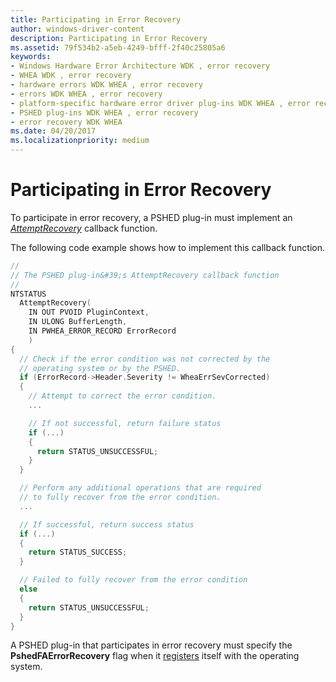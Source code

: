 ```yaml
---
title: Participating in Error Recovery
author: windows-driver-content
description: Participating in Error Recovery
ms.assetid: 79f534b2-a5eb-4249-bfff-2f40c25805a6
keywords:
- Windows Hardware Error Architecture WDK , error recovery
- WHEA WDK , error recovery
- hardware errors WDK WHEA , error recovery
- errors WDK WHEA , error recovery
- platform-specific hardware error driver plug-ins WDK WHEA , error recovery
- PSHED plug-ins WDK WHEA , error recovery
- error recovery WDK WHEA
ms.date: 04/20/2017
ms.localizationpriority: medium
---
```


# Participating in Error Recovery


To participate in error recovery, a PSHED plug-in must implement an [*AttemptRecovery*](https://msdn.microsoft.com/library/windows/hardware/ff559257) callback function.

The following code example shows how to implement this callback function.

```cpp
//
// The PSHED plug-in&#39;s AttemptRecovery callback function
//
NTSTATUS
  AttemptRecovery(
    IN OUT PVOID PluginContext,
    IN ULONG BufferLength,
    IN PWHEA_ERROR_RECORD ErrorRecord
    )
{
  // Check if the error condition was not corrected by the
  // operating system or by the PSHED.
  if (ErrorRecord->Header.Severity != WheaErrSevCorrected)
  {
    // Attempt to correct the error condition.
    ...

    // If not successful, return failure status
    if (...)
    {
      return STATUS_UNSUCCESSFUL;
    }
  }

  // Perform any additional operations that are required
  // to fully recover from the error condition.
  ...

  // If successful, return success status
  if (...)
  {
    return STATUS_SUCCESS;
  }

  // Failed to fully recover from the error condition
  else
  {
    return STATUS_UNSUCCESSFUL;
  }
}
```

A PSHED plug-in that participates in error recovery must specify the **PshedFAErrorRecovery** flag when it [registers](registering-a-pshed-plug-in.md) itself with the operating system.

 

 




